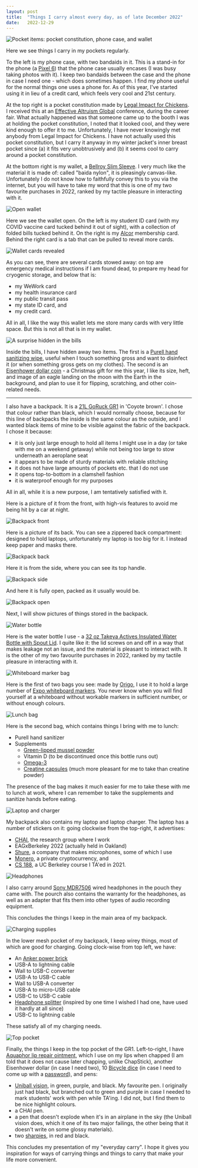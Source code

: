 ```yaml
---
layout: post
title:  "Things I carry almost every day, as of late December 2022"
date:   2022-12-29
---
```


![Pocket items: pocket constitution, phone case, and wallet](/dfilan.github.io/jpgs/2022_12_edc/pocket_contents.jpg)

Here we see things I carry in my pockets regularly.

To the left is my phone case, with two bandaids in it. This is a stand-in for the phone (a [Pixel 6](https://store.google.com/product/pixel_6)) that the phone case usually encases (I was busy taking photos with it). I keep two bandaids between the case and the phone in case I need one - which does sometimes happen. I find my phone useful for the normal things one uses a phone for. As of this year, I've started using it in lieu of a credit card, which feels very cool and 21st century.

At the top right is a pocket constitution made by [Legal Impact for Chickens](https://www.legalimpactforchickens.org/). I received this at an [Effective Altruism Global](https://www.effectivealtruism.org/ea-global) conference, during the career fair. What actually happened was that someone came up to the booth I was at holding the pocket constitution, I noted that it looked cool, and they were kind enough to offer it to me. Unfortunately, I have never knowingly met anybody from Legal Impact for Chickens. I have not actually used this pocket constitution, but I carry it anyway in my winter jacket's inner breast pocket since (a) it fits very unobtrusively and (b) it seems cool to carry around a pocket constitution.

At the bottom right is my wallet, a [Bellroy Slim Sleeve](https://bellroy.com/products/slim-sleeve-wallet?color=charcoal&material=baida_nylon_rfid). I very much like the material it is made of: called "baida nylon", it is pleasingly canvas-like. Unfortunately I do not know how to faithfully convey this to you via the internet, but you will have to take my word that this is one of my two favourite purchases in 2022, ranked by my tactile pleasure in interacting with it.

![Open wallet](/dfilan.github.io/jpgs/2022_12_edc/wallet_open_1.jpg)

Here we see the wallet open. On the left is my student ID card (with my COVID vaccine card tucked behind it out of sight), with a collection of folded bills tucked behind it. On the right is my [Alcor](https://www.alcor.org/) membership card. Behind the right card is a tab that can be pulled to reveal more cards.

![Wallet cards revealed](/dfilan.github.io/jpgs/2022_12_edc/wallet_open_2.jpg)

As you can see, there are several cards stowed away: on top are emergency medical instructions if I am found dead, to prepare my head for cryogenic storage, and below that is:
- my WeWork card
- my health insurance card
- my public transit pass
- my state ID card, and
- my credit card.

All in all, I like the way this wallet lets me store many cards with very little space. But this is not all that is in my wallet.

![A surprise hidden in the bills](/dfilan.github.io/jpgs/2022_12_edc/bills_surprise.jpg)

Inside the bills, I have hidden away two items. The first is a [Purell hand sanitizing wipe](https://www.gojo.com/en/Product/9021-1M), useful when I touch something gross and want to disinfect it (or when something gross gets on my clothes). The second is an [Eisenhower dollar coin](https://en.wikipedia.org/wiki/Eisenhower_dollar) - a Christmas gift for me this year, I like its size, heft, and image of an eagle landing on the moon with the Earth in the background, and plan to use it for flipping, scratching, and other coin-related needs.

---

I also have a backpack. It is a [21L GoRuck GR1](https://www.goruck.com/products/gr1) in 'Coyote brown'. I chose that colour rather than black, which I would normally choose, because for this line of backpacks the inside is the same colour as the outside, and I wanted black items of mine to be visible against the fabric of the backpack. I chose it because:
- it is only just large enough to hold all items I might use in a day (or take with me on a weekend getaway) while not being too large to stow underneath an aeroplane seat
- it appears to be made of sturdy materials with reliable stitching
- it does not have large amounts of pockets etc. that I do not use
- it opens top-to-bottom in a clamshell fashion
- it is waterproof enough for my purposes

All in all, while it is a new purpose, I am tentatively satisfied with it.

Here is a picture of it from the front, with high-vis features to avoid me being hit by a car at night.

![Backpack front](/dfilan.github.io/jpgs/2022_12_edc/backpack_front.jpg)

Here is a picture of its back. You can see a zippered back compartment: designed to hold laptops, unfortunately my laptop is too big for it. I instead keep paper and masks there.

![Backpack back](/dfilan.github.io/jpgs/2022_12_edc/backpack_back.jpg)

Here it is from the side, where you can see its top handle.

![Backpack side](/dfilan.github.io/jpgs/2022_12_edc/backpack_side.jpg)

And here it is fully open, packed as it usually would be.

![Backpack open](/dfilan.github.io/jpgs/2022_12_edc/backpack_open.jpg)

Next, I will show pictures of things stored in the backpack.

![Water bottle](/dfilan.github.io/jpgs/2022_12_edc/water_bottle.jpg)

Here is the water bottle I use - a [32 oz Takeya Actives Insulated Water Bottle with Spout Lid](https://takeyausa.com/products/actives-insulated-water-bottle?variant=39439108767853). I quite like it: the lid screws on and off in a way that makes leakage not an issue, and the material is pleasant to interact with. It is the other of my two favourite purchases in 2022, ranked by my tactile pleasure in interacting with it.

![Whiteboard marker bag](/dfilan.github.io/jpgs/2022_12_edc/whiteboard_markers.jpg)

Here is the first of two bags you see: made by [Origo](https://www.amazon.com/gp/product/B0BCPWDJFK/), I use it to hold a large number of [Expo whiteboard markers](https://www.amazon.com/Expo-80078-Markers-Chisel-Assorted/dp/B000J09OLM). You never know when you will find yourself at a whiteboard without workable markers in sufficient number, or without enough colours.

![Lunch bag](/dfilan.github.io/jpgs/2022_12_edc/lunch_bag.jpg)

Here is the second bag, which contains things I bring with me to lunch:
- Purell hand sanitizer
- Supplements
  - [Green-lipped mussel powder](https://www.swansonvitamins.com/p/swanson-premium-new-zealand-green-lipped-mussel-freeze-dried-500-mg-60-caps)
  - Vitamin D (to be discontinued once this bottle runs out)
  - [Omega-3](https://www.nordic.com/products/algae-omega/?variant=39472182919352)
  - [Creatine capsules](https://www.lifeextension.com/vitamins-supplements/item01529/creatine-capsules) (much more pleasant for me to take than creatine powder)
  
The presence of the bag makes it much easier for me to take these with me to lunch at work, where I can remember to take the supplements and sanitize hands before eating.

![Laptop and charger](/dfilan.github.io/jpgs/2022_12_edc/laptop_and_charger.jpg)

My backpack also contains my laptop and laptop charger. The laptop has a number of stickers on it: going clockwise from the top-right, it advertises:
- [CHAI](https://humancompatible.ai/), the research group where I work
- EAGxBerkeley 2022 (actually held in Oakland)
- [Shure](https://www.shure.com/en-US), a company that makes microphones, some of which I use
- [Monero](https://www.getmonero.org/), a private cryptocurrency, and
- [CS 188](https://inst.eecs.berkeley.edu/~cs188/fa22/), a UC Berkeley course I TA'ed in 2021.

![Headphones](/dfilan.github.io/jpgs/2022_12_edc/headphones.jpg)

I also carry around [Sony MDR7506](https://pro.sony/ue_US/products/headphones/mdr-7506) wired headphones in the pouch they came with. The pourch also contains the warranty for the headphones, as well as an adapter that fits them into other types of audio recording equipment.

This concludes the things I keep in the main area of my backpack.

![Charging supplies](/dfilan.github.io/jpgs/2022_12_edc/charging_things.jpg)

In the lower mesh pocket of my backpack, I keep wirey things, most of which are good for charging. Going clock-wise from top left, we have:
- An [Anker power brick](https://www.anker.com/products/a1271?variant=37436932554902)
- USB-A to lightning cable
- Wall to USB-C converter
- USB-A to USB-C cable
- Wall to USB-A converter
- USB-A to micro-USB cable
- USB-C to USB-C cable
- [Headphone splitter](https://www.syncwire.com/products/headphone-splitter-3-5mm-extension-cable-audio-stereo-y-splitter-hi-fi-sound) (inspired by one time I wished I had one, have used it hardly at all since)
- USB-C to lightning cable

These satisfy all of my charging needs.

![Top pocket](/dfilan.github.io/jpgs/2022_12_edc/top_pocket.jpg)

Finally, the things I keep in the top pocket of the GR1. Left-to-right, I have [Aquaphor lip repair ointment](https://www.aquaphorus.com/products/lip-care/lip-repair-35oz), which I use on my lips when chapped (I am told that it does not cause later chapping, unlike ChapStick), another Eisenhower dollar (in case I need two), 10 [Bicycle dice](https://bicyclecards.com/shop/bicycle-dice-10-pack-130011941) (in case I need to come up with a [password](https://theworld.com/~reinhold/diceware.html)), and pens:
- [Uniball vision](https://uniballco.com/products/vision-rollerball-pens), in green, purple, and black. My favourite pen. I originally just had black, but branched out to green and purple in case I needed to mark students' work with pen while TA'ing. I did not, but I find them to be nice highlight colours.
- a CHAI pen.
- a pen that doesn't explode when it's in an airplane in the sky (the Uniball vision does, which it one of its two major failings, the other being that it doesn't write on some glossy materials).
- two [sharpies](https://www.sharpie.com/markers/permanent-markers/sharpie-permanent-markers-fine-point/SAP_1769173.html), in red and black.

This concludes my presentation of my "everyday carry". I hope it gives you inspiration for ways of carrying things and things to carry that make your life more convenient.
